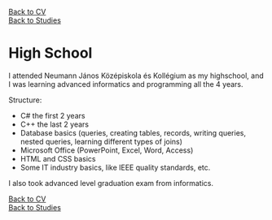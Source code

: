 [Back to CV](../../index.md#education)
<br>
[Back to Studies](../index.md)

# High School

I attended Neumann János Középiskola és Kollégium as my highschool, and I was learning advanced informatics and programming all the 4 years.

Structure:
- C# the first 2 years
- C++ the last 2 years
- Database basics (queries, creating tables, records, writing queries, nested queries, learning different types of joins)
- Microsoft Office (PowerPoint, Excel, Word, Access)
- HTML and CSS basics
- Some IT industry basics, like IEEE quality standards, etc.

I also took advanced level graduation exam from informatics.

[Back to CV](../../index.md#education)
<br>
[Back to Studies](../index.md)
